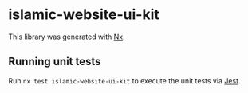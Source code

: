 # islamic-website-ui-kit

This library was generated with [Nx](https://nx.dev).

## Running unit tests

Run `nx test islamic-website-ui-kit` to execute the unit tests via [Jest](https://jestjs.io).
